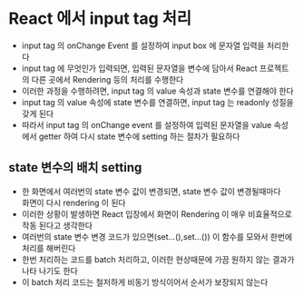 # React 에서 input tag 처리

- input tag 의 onChange Event 를 설정하여 input box 에 문자열 입력을 처리한다
- input tag 에 무엇인가 입력되면, 입력된 문자열을 변수에 담아서 React 프로젝트의 다른 곳에서 Rendering 등의 처리를 수행한다
- 이러한 과정을 수행하려면, input tag 의 value 속성과 state 변수를 연결해야 한다
- input tag 의 value 속성에 state 변수를 연결하면, input tag 는 readonly 성질을 갖게 된다
- 따라서 input tag 의 onChange event 를 설정하여 입력된 문자열을 value 속성에서 getter 하여 다시 state 변수에 setting 하는 절차가 필요하다

## state 변수의 배치 setting

- 한 화면에서 여러번의 state 변수 값이 변경되면, state 변수 값이 변경될때마다  
  화면이 다시 rendering 이 된다
- 이러한 상황이 발생하면 React 입장에서 화면이 Rendering 이 매우 비효율적으로 작동 된다고 생각한다
- 여러번의 state 변수 변경 코드가 있으면(set...(),set...()) 이 함수를 모와서 한번에 처리를 해버린다
- 한번 처리하는 코드를 batch 처리하고, 이러한 현상때문에 가끔 원하지 않는 결과가 나타 나기도 한다
- 이 batch 처리 코드는 철저하게 비동기 방식이어서 순서가 보장되지 않는다
